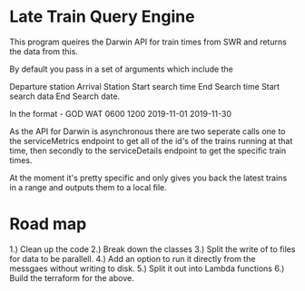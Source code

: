 # Late Train Query Engine

This program queires the Darwin API for train times from SWR and returns the data from this. 

By default you pass in a set of arguments which include the 

Departure station
Arrival Station
Start search time
End Search time
Start search data
End Search date. 

In the format - GOD WAT 0600 1200 2019-11-01 2019-11-30

As the API for Darwin is asynchronous there are two seperate calls one to the serviceMetrics endpoint to get all of the id's of the trains running at that time, then secondly to the serviceDetails endpoint to get the specific train times. 

At the moment it's pretty specific and only gives you back the latest trains in a range and outputs them to a local file.

# Road map

1.) Clean up the code 
2.) Break down the classes
3.) Split the write of to files for data to be parallell. 
4.) Add an option to run it directly from the messgaes without writing to disk. 
5.) Split it out into Lambda functions
6.) Build the terraform for the above. 
